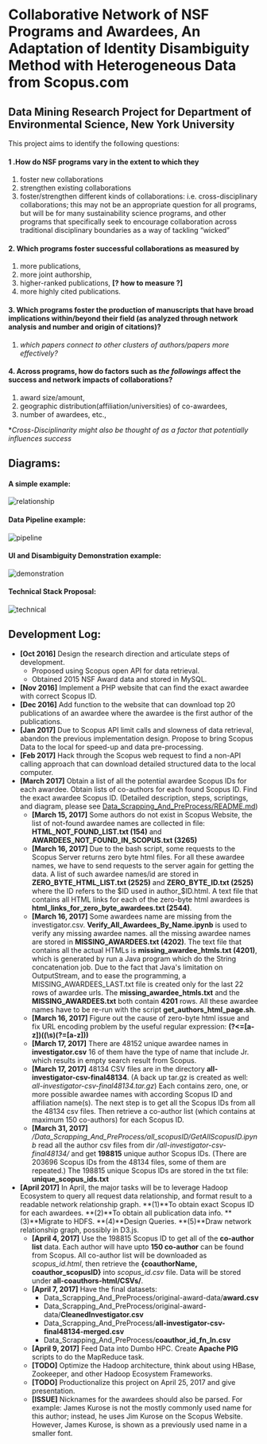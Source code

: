 # Collaborative Network of NSF Programs and Awardees, An Adaptation of Identity Disambiguity Method with Heterogeneous Data from Scopus.com
## Data Mining Research Project for Department of Environmental Science, New York University

This project aims to identify the following questions:

#### 1 .How do NSF programs vary in the extent to which they
1. foster new collaborations
2. strengthen existing collaborations
3. foster/strengthen different kinds of collaborations:
     i.e. cross-disciplinary collaborations; this may not be an appropriate question for all programs, but will be for many sustainability science programs, and other programs that specifically seek to encourage collaboration across traditional disciplinary boundaries as a way of tackling “wicked”

#### 2. Which programs foster successful collaborations as measured by
1. more publications,
2. more joint authorship,
3. higher-ranked publications, **[? how to measure ?]**
4. more highly cited publications.

#### 3. Which programs foster the production of manuscripts that have broad implications within/beyond their field (as analyzed through network analysis and number and origin of citations)?  
1. *which papers connect to other clusters of authors/papers more effectively?*

#### 4. Across programs, how do factors such as *the followings* affect the success and network impacts of collaborations?  
1. award size/amount,
2. geographic distribution(affiliation/universities) of co-awardees,
3. number of awardees, etc.,

**Cross-Disciplinarity might also be thought of as a factor that potentially influences success*


## Diagrams:

#### A simple example:
![relationship](https://github.com/lizichen/Scholars-Collaboration-Network/blob/master/Design%20Graph/structure.jpg "Relationship Diagram")

#### Data Pipeline example:
![pipeline](https://github.com/lizichen/Scholars-Collaboration-Network/blob/master/Design%20Graph/DataLevel.jpg "Data Pipeline")

#### UI and Disambiguity Demonstration example:
![demonstration](https://github.com/lizichen/Scholars-Collaboration-Network/blob/master/Design%20Graph/FunctionalLevel.jpg "Demonstration")

#### Technical Stack Proposal:
![technical](https://github.com/lizichen/Scholars-Collaboration-Network/blob/master/Design%20Graph/HDFS.jpg "technical")


## Development Log:
- **[Oct 2016]** Design the research direction and articulate steps of development.
    + Proposed using Scopus open API for data retrieval.
    + Obtained 2015 NSF Award data and stored in MySQL.
- **[Nov 2016]** Implement a PHP website that can find the exact awardee with correct Scopus ID.
- **[Dec 2016]** Add function to the website that can download top 20 publications of an awardee where the awardee is the first author of the publications.
- **[Jan 2017]** Due to Scopus API limit calls and slowness of data retrieval, abandon the previous implementation design. Propose to bring Scopus Data to the local for speed-up and data pre-processing. 
- **[Feb 2017]** Hack through the Scopus web request to find a non-API calling approach that can download detailed structured data to the local computer.
- **[March 2017]** Obtain a list of all the potential awardee Scopus IDs for each awardee. Obtain lists of co-authors for each found Scopus ID. Find the exact awardee Scopus ID. (Detailed description, steps, scriptings, and diagram, please see [Data_Scrapping_And_PreProcess/README.md][datapreprocee])
    + **[March 15, 2017]** Some authors do not exist in Scopus Website, the list of not-found awardee names are collected in file: **HTML_NOT_FOUND_LIST.txt (154)** and **AWARDEES_NOT_FOUND_IN_SCOPUS.txt (3265)**
    + **[March 16, 2017]** Due to the bash script, some requests to the Scopus Server returns zero byte html files. For all these awardee names, we have to send requests to the server again for getting the data. A list of such awardee names/id are stored in **ZERO_BYTE_HTML_LIST.txt (2525)** and **ZERO_BYTE_ID.txt (2525)** where the ID refers to the $ID used in author_$ID.html. A text file that contains all HTML links for each of the zero-byte html awardees is **html_links_for_zero_byte_awardees.txt (2544)**. 
    + **[March 16, 2017]** Some awardees name are missing from the investigator.csv. **Verify_All_Awardees_By_Name.ipynb** is used to verify any missing awardee names. all the missing awardee names are stored in **MISSING_AWARDEES.txt (4202)**. The text file that contains all the actual HTMLs is **missing_awardee_htmls.txt (4201)**, which is generated by run a Java program which do the String concatenation job. Due to the fact that Java's limitation on OutputStream, and to ease the programming, a MISSING_AWARDEES_LAST.txt file is created only for the last 22 rows of awardee urls. The **missing_awardee_htmls.txt** and the **MISSING_AWARDEES.txt** both contain **4201** rows. All these awardee names have to be re-run with the script **get_authors_html_page.sh**. 
    + **[March 16, 2017]** Figure out the cause of zero-byte html issue and fix URL encoding problem by the useful regular expression: **(?<=[a-z])((\s)(?=[a-z]))**
    + **[March 17, 2017]** There are 48152 unique awardee names in **investigator.csv** 16 of them have the type of name that include Jr. which results in empty search result from Scopus.
    + **[March 17, 2017]** 48134 CSV files are in the directory **all-investigator-csv-final48134**. (A back up tar.gz is created as well: *all-investigator-csv-final48134.tar.gz*) Each contains zero, one, or more possible awardee names with according Scopus ID and affiliation name(s). The next step is to get all the Scopus IDs from all the 48134 csv files. Then retrieve a co-author list (which contains at maximum 150 co-authors) for each Scopus ID.
    + **[March 31, 2017]** */Data_Scrapping_And_PreProcess/all_scopusID/GetAllScopusID.ipynb* read all the author csv files from dir */all-investigator-csv-final48134/* and get **198815** unique author Scopus IDs. (There are 203696 Scopus IDs from the 48134 files, some of them are repeated.) The 198815 unique Scopus IDs are stored in the txt file: **unique_scopus_ids.txt**
- **[April 2017]** In April, the major tasks will be to leverage Hadoop Ecosystem to query all request data relationship, and format result to a readable network relationship graph. **(1)**To obtain exact Scopus ID for each awardees. **(2)**To obtain all publication data info. **(3)**Migrate to HDFS. **(4)**Design Queries. **(5)**Draw network relationship graph, possibly in D3.js.
    + **[April 4, 2017]** Use the 198815 Scopus ID to get all of the **co-author list** data. Each author will have upto **150 co-author** can be found from Scopus. All co-author list will be downloaded as *scopus_id.html*, then retrieve the **{coauthorName, coauthor_scopusID}** into *scopus_id.csv* file. Data will be stored under **all-coauthors-html/CSVs/**.
    + **[April 7, 2017]** Have the final datasets:
        * Data_Scrapping_And_PreProcess/original-award-data/**award.csv**
        * Data_Scrapping_And_PreProcess/original-award-data/**CleanedInvestigator.csv**
        * Data_Scrapping_And_PreProcess/**all-investigator-csv-final48134-merged.csv**
        * Data_Scrapping_And_PreProcess/**coauthor_id_fn_ln.csv**
    + **[April 9, 2017]** Feed Data into Dumbo HPC. Create **Apache PIG** scripts to do the MapReduce task.
    + **[TODO]** Optimize the Hadoop architecture, think about using HBase, Zookeeper, and other Hadoop Ecosystem Frameworks.
    + **[TODO]** Productionalize this project on April 25, 2017 and give presentation. 
    + **[ISSUE]** Nicknames for the awardees should also be parsed. For example: James Kurose is not the mostly commonly used name for this author; instead, he uses Jim Kurose on the Scopus Website. However, James Kurose, is shown as a previously used name in a smaller font.



[datapreprocee]:https://github.com/lizichen/collaboration_networks/blob/master/Data_Scrapping_And_PreProcess/README.md
